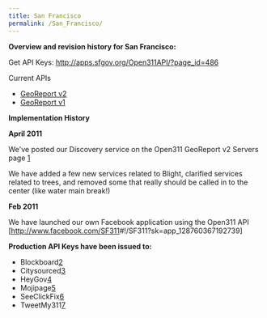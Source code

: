 ```yaml
---
title: San Francisco
permalink: /San_Francisco/
---
```


**Overview and revision history for San Francisco:**

Get API Keys: <http://apps.sfgov.org/Open311API/?page_id=486>

Current APIs

-   [GeoReport v2](/GeoReport_v2 "wikilink")
-   [GeoReport v1](/GeoReport_v1 "wikilink")

**Implementation History**

**April 2011**

We've posted our Discovery service on the Open311 GeoReport v2 Servers page [1](http://wiki.open311.org/GeoReport_v2/Servers)

We have added a few new services related to Blight, clarified services related to trees, and removed some that really should be called in to the center (like water main break!)

**Feb 2011**

We have launched our own Facebook application using the Open311 API [<http://www.facebook.com/SF311>\#!/SF311?sk=app_128760367192739]

**Production API Keys have been issued to:**

-   Blockboard[2](http://blockboard.org/)
-   Citysourced[3](http://www.citysourced.com/default.aspx)
-   HeyGov[4](http://www.heygov.com/default.aspx?MapID=SanFran311)
-   Mojipage[5](http://mojipage.com/)
-   SeeClickFix[6](http://www.seeclickfix.com/)
-   TweetMy311[7](http://tweetmy311.org/)
